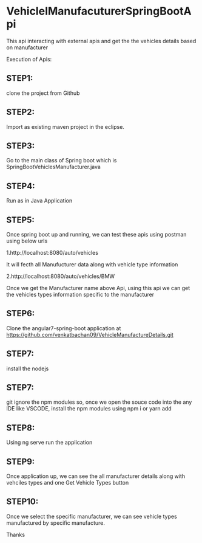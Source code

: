 # VehicleIManufacuturerSpringBootApi
This api interacting with external apis and get the the vehicles details based on manufacturer

  Execution of Apis:
  ## STEP1: 
  clone the project from Github
  
  ## STEP2: 
  Import as existing maven project in the eclipse.
  
  ## STEP3: 
  Go to the main class of Spring boot which is SpringBootVehiclesManufacturer.java
  
  ## STEP4: 
  Run as in Java Application
  
  ## STEP5: 
  Once spring boot up and running, we can test these apis using postman using below urls
  
  1.http://localhost:8080/auto/vehicles 
  
  It will fecth all Manufucturer data along with vehicle type information
  
  2.http://localhost:8080/auto/vehicles/BMW
  
  Once we get the Manufacturer name above Api, using this api we can get the vehicles types information specific to the manufacturer
  
  ## STEP6: 
  Clone the angular7-spring-boot application at https://github.com/venkatbachan09/VehicleManufactureDetails.git
  
  ## STEP7: 
  install the nodejs
  
  ## STEP7: 
  git ignore the npm modules so, once we open the souce code into the any IDE like VSCODE, install the npm modules using 
  npm i or yarn add
  
  ## STEP8: 
  Using ng serve run the application 
  
  ## STEP9: 
  Once application up, we can see the all manufacturer details along with vehciles types and one Get Vehicle Types button
  
  ## STEP10: 
  Once we select the specific manufacturer, we can see vehicle types manufactured by specific manufacture.

Thanks

  


